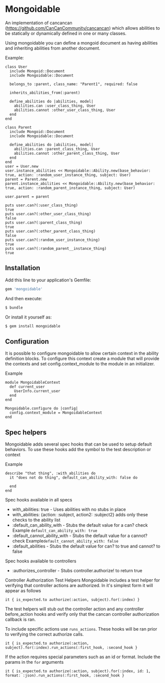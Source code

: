 # Mongoidable
An implementation of cancancan (https://github.com/CanCanCommunity/cancancan) which allows abilities to be statically or dynamically defined in one or many classes.

Using mongoidable you can define a mongoid document as having abilities and inheriting abilities from another document.

Example:

```
class User
  include Mongoid::Document
  include Mongoidable::Document

  belongs_to :parent, class_name: "Parent1", required: false

  inherits_abilities_from(:parent)

  define_abilities do |abilities, model|
    abilities.can :user_class_thing, User
    abilities.cannot :other_user_class_thing, User
  end
end

class Parent
  include Mongoid::Document
  include Mongoidable::Document

  define_abilities do |abilities, model|
    abilities.can :parent_class_thing, User
    abilities.cannot :other_parent_class_thing, User
  end
end
user = User.new
user.instance_abilities << Mongoidable::Ability.new(base_behavior: true, action: :random_user_instance_thing, subject: User)
parent = Parent.new
parent.instance_abilities << Mongoidable::Ability.new(base_behavior: true, action: :random_parent_instance_thing, subject: User)

user.parent = parent

puts user.can?(:user_class_thing)
true
puts user.can?(:other_user_class_thing)
false
puts user.can?(:parent_class_thing)
true
puts user.can?(:other_parent_class_thing)
false
puts user.can?(:random_user_instance_thing)
true
puts user.can?(:random_parent__instance_thing)
true
```

## Installation
Add this line to your application's Gemfile:

```ruby
gem 'mongoidable'
```

And then execute:
```bash
$ bundle
```

Or install it yourself as:
```bash
$ gem install mongoidable
```

## Configuration

It is possible to configure mongoidable to allow certain context in the ability definition blocks. To configure this context create a module that will provide the contexts and set config.context_module to the module in an initializer.

Example

```
module MongoidableContext
  def current_user
    UserInfo.current_user
  end
end

Mongoidable.configure do |config|
  config.context_module = MongoidableContext
end
```

## Spec helpers

Mongoidable adds several spec hooks that can be used to setup default behaviors. To use these hooks add the symbol to the test description or context

Example
```
describe "that thing", :with_abilities do
  it "does not do thing", default_can_ability_with: false do

  end
end
```

Spec hooks available in all specs
* with_abilities: true - Uses abilities with no stubs in place
* with_abilities: {action: :subject, action2: :subject2} adds only these checks to the ability list
* :default_can_ability_with - Stubs the default value for a can? check Example `default_can_ability_with: true`
* :default_cannot_ability_with - Stubs the default value for a cannot? check Example`default_cannot_ability_with: false`
* :default_abilities - Stubs the default value for can? to true and cannot? to false

Spec hooks available to controllers
* :authorizes_controller - Stubs controller.authorize! to return true

Controller Authorization Test Helpers
Mongoidable includes a test helper for verifying that controller actions are authorized. In it's simplest form it will appear as follows
```
it { is_expected.to authorize(:action, subject).for(:index) }
```
The test helpers will stub out the controller action and any controller before_action hooks and verify only that the cancan controller authorization callback is ran. 

To include specific actions use `runs_actions`. These hooks will be ran prior to verifying the correct authorize calls.
```
it { is_expected.to authorize(:action, subject).for(:index).run_actions(:first_hook, :second_hook }
```
If the action requires special parameters such as an id or format. Include the params in the `for` arguments
```
it { is_expected.to authorize(:action, subject).for(:index, id: 1, format: :json).run_actions(:first_hook, :second_hook }
```